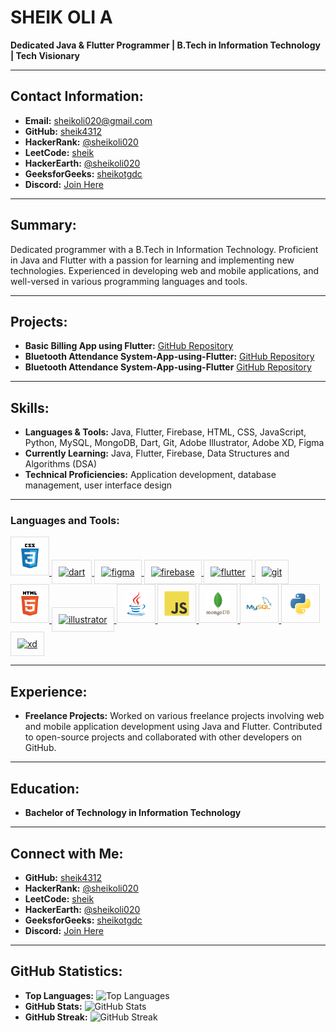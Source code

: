 # SHEIK OLI A

**Dedicated Java & Flutter Programmer | B.Tech in Information Technology | Tech Visionary**

---

## Contact Information:

- **Email:** sheikoli020@gmail.com
- **GitHub:** [sheik4312](https://github.com/sheik4312)
- **HackerRank:** [@sheikoli020](https://www.hackerrank.com/@sheikoli020)
- **LeetCode:** [sheik](https://www.leetcode.com/sheik)
- **HackerEarth:** [@sheikoli020](https://www.hackerearth.com/@sheikoli020)
- **GeeksforGeeks:** [sheikotgdc](https://auth.geeksforgeeks.org/user/sheikotgdc)
- **Discord:** [Join Here](https://discord.com/invite/Akr9grnM)

---

## Summary:

Dedicated programmer with a B.Tech in Information Technology. Proficient in Java and Flutter with a passion for learning and implementing new technologies. Experienced in developing web and mobile applications, and well-versed in various programming languages and tools.

---

## Projects:

- **Basic Billing App using Flutter:** [GitHub Repository](https://github.com/sheik4312/Basic-Billing-App-using-Flutter)
- **Bluetooth Attendance System-App-using-Flutter:** [GitHub Repository](https://github.com/sheik4312/Bluetooth-Attendance-System-Teachers-App-)
- **Bluetooth Attendance System-App-using-Flutter** [GitHub Repository](https://github.com/sheik4312/Bluetooth-Attendance-System-Student-App-)

---

## Skills:

- **Languages & Tools:** Java, Flutter, Firebase, HTML, CSS, JavaScript, Python, MySQL, MongoDB, Dart, Git, Adobe Illustrator, Adobe XD, Figma
- **Currently Learning:** Java, Flutter, Firebase, Data Structures and Algorithms (DSA)
- **Technical Proficiencies:** Application development, database management, user interface design

---
<h3 align="left">Languages and Tools:</h3>
<p align="left">
  <a href="https://www.w3schools.com/css/" target="_blank" rel="noreferrer">
    <img src="https://raw.githubusercontent.com/devicons/devicon/master/icons/css3/css3-original-wordmark.svg" alt="css3" width="40" height="40" style="border: 1px solid #ddd; padding: 10px;"/>
  </a>
  <a href="https://dart.dev" target="_blank" rel="noreferrer">
    <img src="https://www.vectorlogo.zone/logos/dartlang/dartlang-icon.svg" alt="dart" width="40" height="40" style="border: 1px solid #ddd; padding: 10px;"/>
  </a>
  <a href="https://www.figma.com/" target="_blank" rel="noreferrer">
    <img src="https://www.vectorlogo.zone/logos/figma/figma-icon.svg" alt="figma" width="40" height="40" style="border: 1px solid #ddd; padding: 10px;"/>
  </a>
  <a href="https://firebase.google.com/" target="_blank" rel="noreferrer">
    <img src="https://www.vectorlogo.zone/logos/firebase/firebase-icon.svg" alt="firebase" width="40" height="40" style="border: 1px solid #ddd; padding: 10px;"/>
  </a>
  <a href="https://flutter.dev" target="_blank" rel="noreferrer">
    <img src="https://www.vectorlogo.zone/logos/flutterio/flutterio-icon.svg" alt="flutter" width="40" height="40" style="border: 1px solid #ddd; padding: 10px;"/>
  </a>
  <a href="https://git-scm.com/" target="_blank" rel="noreferrer">
    <img src="https://www.vectorlogo.zone/logos/git-scm/git-scm-icon.svg" alt="git" width="40" height="40" style="border: 1px solid #ddd; padding: 10px;"/>
  </a>
  <a href="https://www.w3.org/html/" target="_blank" rel="noreferrer">
    <img src="https://raw.githubusercontent.com/devicons/devicon/master/icons/html5/html5-original-wordmark.svg" alt="html5" width="40" height="40" style="border: 1px solid #ddd; padding: 10px;"/>
  </a>
  <a href="https://www.adobe.com/in/products/illustrator.html" target="_blank" rel="noreferrer">
    <img src="https://www.vectorlogo.zone/logos/adobe_illustrator/adobe_illustrator-icon.svg" alt="illustrator" width="40" height="40" style="border: 1px solid #ddd; padding: 10px;"/>
  </a>
  <a href="https://www.java.com" target="_blank" rel="noreferrer">
    <img src="https://raw.githubusercontent.com/devicons/devicon/master/icons/java/java-original.svg" alt="java" width="40" height="40" style="border: 1px solid #ddd; padding: 10px;"/>
  </a>
  <a href="https://developer.mozilla.org/en-US/docs/Web/JavaScript" target="_blank" rel="noreferrer">
    <img src="https://raw.githubusercontent.com/devicons/devicon/master/icons/javascript/javascript-original.svg" alt="javascript" width="40" height="40" style="border: 1px solid #ddd; padding: 10px;"/>
  </a>
  <a href="https://www.mongodb.com/" target="_blank" rel="noreferrer">
    <img src="https://raw.githubusercontent.com/devicons/devicon/master/icons/mongodb/mongodb-original-wordmark.svg" alt="mongodb" width="40" height="40" style="border: 1px solid #ddd; padding: 10px;"/>
  </a>
  <a href="https://www.mysql.com/" target="_blank" rel="noreferrer">
    <img src="https://raw.githubusercontent.com/devicons/devicon/master/icons/mysql/mysql-original-wordmark.svg" alt="mysql" width="40" height="40" style="border: 1px solid #ddd; padding: 10px;"/>
  </a>
  <a href="https://www.python.org" target="_blank" rel="noreferrer">
    <img src="https://raw.githubusercontent.com/devicons/devicon/master/icons/python/python-original.svg" alt="python" width="40" height="40" style="border: 1px solid #ddd; padding: 10px;"/>
  </a>
  <a href="https://www.adobe.com/products/xd.html" target="_blank" rel="noreferrer">
    <img src="https://cdn.worldvectorlogo.com/logos/adobe-xd.svg" alt="xd" width="40" height="40" style="border: 1px solid #ddd; padding: 10px;"/>
  </a>
</p>

---

## Experience:

- **Freelance Projects:** Worked on various freelance projects involving web and mobile application development using Java and Flutter. Contributed to open-source projects and collaborated with other developers on GitHub.

---

## Education:

- **Bachelor of Technology in Information Technology**
  
---

## Connect with Me:

- **GitHub:** [sheik4312](https://github.com/sheik4312)
- **HackerRank:** [@sheikoli020](https://www.hackerrank.com/@sheikoli020)
- **LeetCode:** [sheik](https://www.leetcode.com/sheik)
- **HackerEarth:** [@sheikoli020](https://www.hackerearth.com/@sheikoli020)
- **GeeksforGeeks:** [sheikotgdc](https://auth.geeksforgeeks.org/user/sheikotgdc)
- **Discord:** [Join Here](https://discord.com/invite/Akr9grnM)

---

## GitHub Statistics:

- **Top Languages:** ![Top Languages](https://github-readme-stats.vercel.app/api/top-langs?username=sheik4312&show_icons=true&locale=en&layout=compact)
- **GitHub Stats:** ![GitHub Stats](https://github-readme-stats.vercel.app/api?username=sheik4312&show_icons=true&locale=en)
- **GitHub Streak:** ![GitHub Streak](https://github-readme-streak-stats.herokuapp.com/?user=sheik4312)
